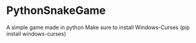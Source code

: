 # PythonSnakeGame
A simple game made in python
Make sure to install Windows-Curses (pip install windows-curses)
